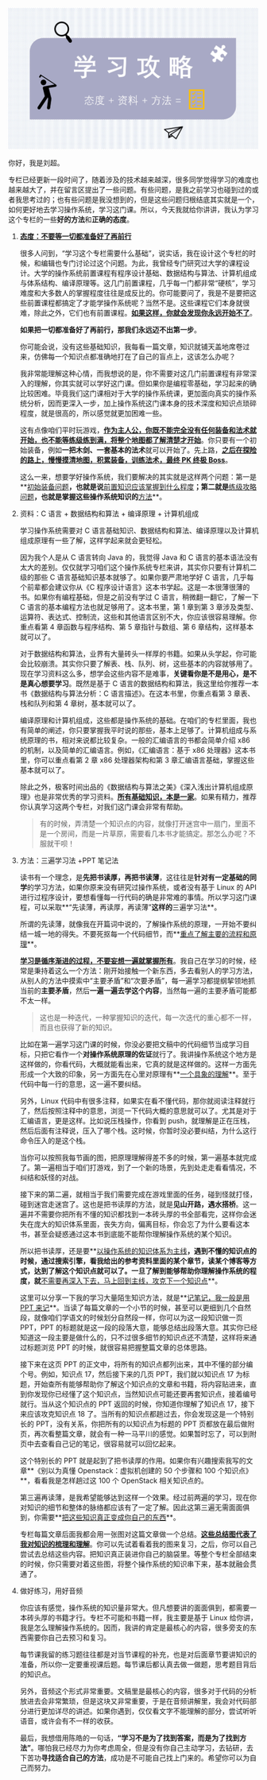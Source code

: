 ![](./img/Snipaste_2020-08-11_15-43-33.png)

你好，我是刘超。

专栏已经更新一段时间了，随着涉及的技术越来越深，很多同学觉得学习的难度也越来越大了，并在留言区提出了一些问题。有些问题，是我之前学习也碰到过的或者我思考过的；也有些问题是我没想到的，但是这些问题归根结底其实就是一个，如何更好地去学习操作系统，学习这门课。所以，今天我就给你讲讲，我认为学习这个专栏的一些**好的方法**和**正确的态度**。

1. **<u>态度：不要等一切都准备好了再前行</u>**

   很多人问到，“学习这个专栏需要什么基础”，说实话，我在设计这个专栏的时候，和编辑也专门讨论过这个问题。为此，我曾经专门研究过大学的课程设计。大学的操作系统前置课程有程序设计基础、数据结构与算法、计算机组成与体系结构、编译原理等。这几门前置课程，几乎每一门都非常“硬核”，学习难度和大多数人的掌握程度往往是成反比的。你可能要问了，我是不是要把这些前置课程都搞定了才能学操作系统呢？当然不是。这些课程它们本身就很难，除此之外，它们也有前置课程。**<u>如果这样，你就会发现你永远开始不了</u>**。

   **如果把一切都准备好了再前行，那我们永远迈不出第一步**。

   你可能会说，没有这些基础知识，我每看一篇文章，知识就铺天盖地席卷过来，仿佛每一个知识点都准确地打在了自己的盲点上，这该怎么办呢？

   我非常能理解这种心情，而我想说的是，你不需要对这几门前置课程有非常深入的理解，你其实就可以学好这门课。但如果你是编程零基础，学习起来的确比较困难。毕竟我们这门课相对于大学的操作系统课，更加面向真实的操作系统分析，因而更深入一步，加上操作系统这门课本身的技术深度和知识点琐碎程度，就是很高的，所以感觉就更加困难一些。

   这有点像咱们平时玩游戏，**<u>作为主人公，你既不能完全没有任何装备和法术就开始，也不能等练级练到满，将整个地图都了解清楚才开始</u>**。你只要有一个初始装备，例如**一把木剑、一套基本的法术**就可以开始了。先上路，**<u>之后在探险的路上，慢慢摸清地图，积累装备，训练法术，最终 PK 终极 Boss</u>**。

   这么一来，想要学好操作系统，我们要解决的其实就是这样两个问题：第一是**<u>初始装备问题</u>**，也就是说**<u>前置知识应该掌握到什么程度</u>**；第二就是**<u>练级攻略问题</u>**，也就是掌握这些操作系统知识的**<u>方法</u>**。

2. 资料：C 语言 + 数据结构和算法 + 编译原理 + 计算机组成

   学习操作系统需要对 C 语言基础知识、数据结构和算法、编译原理以及计算机组成原理有一些了解，这样学起来就会更轻松。

   因为我个人是从 C 语言转向 Java 的，我觉得 Java 和 C 语言的基本语法没有太大的差别。仅仅就学习咱们这个操作系统专栏来讲，其实你只要有计算机二级的那些 C 语言基础知识基本就够了。如果你要严肃地学好 C 语言，几乎每个前辈都会建议你从《C 程序设计语言》这本书学起。这是一本很薄很薄的书。如果你有编程基础，但是之前没有学过 C 语言，稍微翻一翻它，了解一下 C 语言的基本编程方法也就足够用了。这本书里，第 1 章到第 3 章涉及类型、运算符、表达式、控制流，这些和其他语言区别不大，你应该很容易理解。你重点看第 4 章函数与程序结构、第 5 章指针与数组、第 6 章结构，这样基本就可以了。

   对于数据结构和算法，业界有大量砖头一样厚的书籍。如果从头学起，你可能会比较崩溃。其实你只要了解表、栈、队列、树，这些基本的内容就够用了。现在学习资料这么多，想学会这些内容不是难事，**关键看你是不是用心，是不是真心想要学习**。既然是基于 C 语言的数据结构和算法，我这里给你推荐一本书《数据结构与算法分析：C 语言描述》。在这本书里，你重点看第 3 章表、栈和队列和第 4 章树，基本就可以了。

   编译原理和计算机组成，这些都是操作系统的基础。在咱们的专栏里面，我也有简单的阐述，你只要掌握我平时说的那些，基本上足够了。计算机组成与系统原理的书，相对来说都比较复杂。一般的汇编语言的书都会简单介绍 x86 的机制，以及简单的汇编语言。例如，《汇编语言：基于 x86 处理器》这本书里，你可以重点看第 2 章 x86 处理器架构和第 3 章汇编语言基础，掌握这些基本就可以了。

   除此之外，极客时间出品的《数据结构与算法之美》《深入浅出计算机组成原理》也是非常优秀的学习资料。**<u>所有基础知识，本是一家</u>**。如果有精力，推荐你认真学习这两个专栏，对我们这门课会非常有帮助。

   > 有的时候，弄清楚一个知识点的内容，就像打开迷宫中一扇门，里面不是一个房间，而是一片草原，需要看几本书才能搞定。那怎么办呢？不服就干呗！

3. 方法：三遍学习法 +PPT 笔记法

   读书有一个理念，是**先把书读厚，再把书读薄**，这往往是**针对有一定基础的同学**的学习方法，如果你原来没有研究过操作系统，或者没有基于 Linux 的 API 进行过程序设计，要想看懂每一行代码的确是非常难的事情。所以学习这门课程，可以采取**“先读薄，再读厚，再读薄”**这样的**三遍学习法**。

   所谓的先读薄，就像我在开篇词中说的，了解操作系统的原理，一开始不要纠结一城一地的得失。不要死抠每一个代码细节，而**<u>重点了解主要的流程和原理</u>**。

   **<u>学习是循序渐进的过程，不要妄想一遍就掌握所有</u>**。我自己在学习的时候，经常是秉持着这么一个方法：刚开始接触一个新东西，多去看别人的学习方法，从别人的方法中摸索中“主要矛盾”和“次要矛盾”，每一遍学习都提纲挈领地抓当前的**主要矛盾**，然后**一遍一遍去学这个内容**，当然每一遍的主要矛盾可能都不太一样。

   > 这也是一种迭代，一种掌握知识的迭代，每一次迭代的重心都不一样，而且也获得了新的知识。

   比如在第一遍学习这门课的时候，你没必要把文稿中的代码细节当成学习目标，只把它看作一个**对操作系统原理的佐证**就行了。我讲操作系统这个地方是这样做的，你看代码，大概就能看出来，它真的就是这样做的。这样一方面先形成一个大致的印象，另一方面先在心里对原理有**<u>一个具象的理解</u>**。至于代码中每一行的意思，这一遍不要纠结。

   另外，Linux 代码中有很多注释，如果实在看不懂代码，那你就阅读注释就行了，然后按照注释中的意思，浏览一下代码大概的意思就可以了。尤其是对于汇编语言，更是这样。比如说压栈操作，你看到 push，就理解是正在压栈，然后后面有注释说，压入了哪个栈。这时候，你暂时没必要纠结，为什么这行命令压入的是这个栈。

   当你可以按照我每节画的图，把原理理解得差不多的时候，第一遍基本就完成了。第一遍相当于咱们打游戏，到了一个新的场景，先到处走走看看情况，不纠结和妖怪的对战。

   接下来的第二遍，就相当于我们需要完成在游戏里面的任务，碰到怪就打怪，碰到迷宫走迷宫了。这也是把书读厚的方法，就是**见山开路，遇水搭桥**。这一遍并不需要你把所有不懂的知识都找到一本砖头厚的书全部看完，这样你会迷失在庞大的知识体系里面，丧失方向，偏离目标，你会忘了为什么要看这本书，甚至会疑惑通过这本书到底能不能帮你理解操作系统的某个知识。

   所以把书读厚，还是要**<u>以操作系统的知识体系为主线</u>**，遇到不懂的知识点的时候，通过搜索引擎，看我给出的参考资料里面的某个章节，读某个博客等方式，达到了解这个知识点就可以了。一旦了解到能够帮助你理解操作系统的程度，就**<u>不需要再深入下去，马上回到主线，攻克下一个知识点</u>**。

   这里可以分享一下我的学习大量陌生知识方法，就是**<u>记笔记，我一般是用 PPT 来记</u>**。当读了每篇文章的一个小节的时候，甚至可以更细到几个自然段，就像咱们学语文的时候划分自然段一样，你可以为这一段知识做一页 PPT，PPT 的标题就是这一段的段落大意，能够总结出段落大意。其实你已经知道这一段主要是做什么的，只不过很多细节的知识点还不清楚，这样将来通过标题浏览 PPT 的时候，就很容易把握整篇文章的总体思路。

   接下来在这页 PPT 的正文中，将所有的知识点都列出来，其中不懂的部分编个号。例如，知识点 17，然后接下来的几页 PPT，我们就以知识点 17 为标题，开始查所有能够帮助你了解这个知识点的文章和书籍，将内容贴进来，直到你发现你已经懂了这个知识点，当然知识点可能还要再套知识点，接着编号就行。当从这个知识点的 PPT 返回的时候，你知道你理解了知识点 17，接下来应该攻克知识点 18 了。当所有的知识点都趟过去，你会发现这是一个特别长的 PPT，没有关系，你把所有的以知识点为标题的 PPT 页都放在最后做附页，再次看整篇文章，就会有一种一马平川的感觉。如果暂时忘了，可以到附页中去查看自己记的笔记，很容易就可以回忆起来。

   这个特别长的 PPT 就是起到了把书读厚的作用。如果你有兴趣搜索我写的文章**《别以为真懂 Openstack：虚拟机创建的 50 个步骤和 100 个知识点》**，看看我是怎样趟过这 100 个 OpenStack 相关知识点的。

   第三遍再读薄，是我希望能够达到这样一个效果。经过前两遍的学习，现在你对知识的细节和整体的脉络都应该有了一定了解。因此这第三遍无需面面俱到，你需要**<u>把这些知识真正变成你自己的东西</u>**。

   专栏每篇文章后面我都会用一张图对这篇文章做一个总结。**<u>这些总结图代表了我对知识的梳理和理解</u>**。你可以先试着看着我的图来复习，之后，你可以自己尝试去总结这些内容。把知识真正装进你自己的脑袋里。等整个专栏全部结束的时候，你只需要对着这些图，将整个操作系统的知识串下来，基本就融会贯通了。

4. 做好练习，用好音频

   你应该有感觉，操作系统的知识量非常大。但凡想要讲的面面俱到，都需要一本砖头厚的书籍才行。专栏不可能和书籍一样，我主要是基于 Linux 给你讲，我是怎么理解操作系统的。因而，我讲的肯定是最核心的内容，很多旁支的东西需要你自己去预习和复习。

   每节课我留的练习题往往都是对当节课程的补充，也是对后面章节要讲知识的准备，所以你一定要重视课后题。每节课后都认真去做一做题，思考题目背后的知识点。

   另外，音频这个形式非常重要。文稿里是最核心的内容，很多对于代码的分析放进去会非常繁琐，但是这块又非常重要，于是在音频讲解里，我会对代码部分进行更加详尽的讲述。如果你遇到，仅仅看文字不能理解的部分，尝试听听语音，或许会有不一样的收获。

   最后，我想借用陈皓的一句话，**“学习不是为了找到答案，而是为了找到方法”**。哪怕我已经尽力为你考虑周全，但是没有你自己主动学习，去钻研，去下苦功**寻找适合自己的方法**，成功是不可能自己找上门来的。希望你可以为自己而努力。

